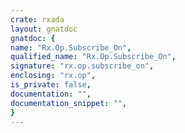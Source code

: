```yaml
---
crate: rxada
layout: gnatdoc
gnatdoc: {
name: "Rx.Op.Subscribe_On",
qualified_name: "Rx.Op.Subscribe_On",
signature: "rx.op.subscribe_on",
enclosing: "rx.op",
is_private: false,
documentation: "",
documentation_snippet: "",
}
---
```

